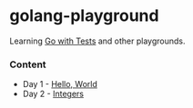 # golang-playground
Learning [Go with Tests](https://quii.gitbook.io/learn-go-with-tests/) and other playgrounds.

### Content

* Day 1 - [Hello, World](https://quii.gitbook.io/learn-go-with-tests/go-fundamentals/hello-world)
* Day 2 - [Integers](https://quii.gitbook.io/learn-go-with-tests/go-fundamentals/integers)
